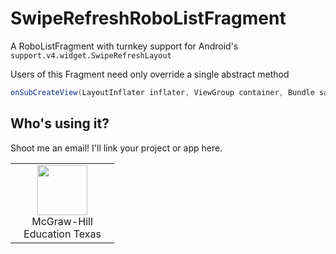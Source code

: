 SwipeRefreshRoboListFragment
============================

A RoboListFragment with turnkey support for Android's ```support.v4.widget.SwipeRefreshLayout```


Users of this Fragment need only override a single abstract method 

```java
onSubCreateView(LayoutInflater inflater, ViewGroup container, Bundle savedInstanceState)
```
            
Who's using it?
--
Shoot me an email! I'll link your project or app here.

<table>
    <tr>
        <td width="150" align="center">
            <a title="McGraw-Hill Education Texas" href="https://play.google.com/store/apps/details?id=com.mheducation.cedmobile&hl=en" rel="nofollow"><img src="http://i.imgur.com/o0qKBK4.png" width="80" height="80"></a>
            <br>
            McGraw-Hill Education Texas
        </td>
    </tr>
</table>
